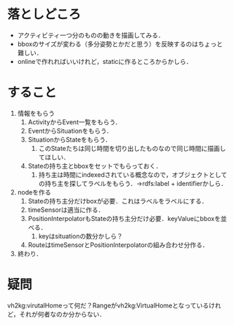 # 落としどころ
- アクティビティ一つ分のものの動きを描画してみる．
- bboxのサイズが変わる（多分姿勢とかだと思う）を反映するのはちょっと難しい．
- onlineで作れればいいけれど，staticに作るところからかしら．

# すること
1. 情報をもらう
   1. ActivityからEvent一覧をもらう．
   2. EventからSituationをもらう．
   3. SituationからStateをもらう．
      1. このStateたちは同じ時間を切り出したものなので同じ時間に描画してほしい．
   4. Stateの持ち主とbboxをセットでもらっておく．
      1. 持ち主は時間にindexedされている概念なので，オブジェクトとしての持ち主を探してラベルをもらう．->rdfs:label + identifierかしら．
2. nodeを作る
   1. Stateの持ち主分だけboxが必要．これはラベルをラベルにする．
   2. timeSensorは適当に作る．
   3. PositionInterpolatorもStateの持ち主分だけ必要．keyValueにbboxを並べる．
      1. keyはsituationの数分かしら？
   4. RouteはtimeSensorとPositionInterpolatorの組み合わせ分作る．
3. 終わり．


# 疑問
vh2kg:virutalHomeって何だ？Rangeがvh2kg:VirtualHomeとなっているけれど，それが何者なのか分からない．